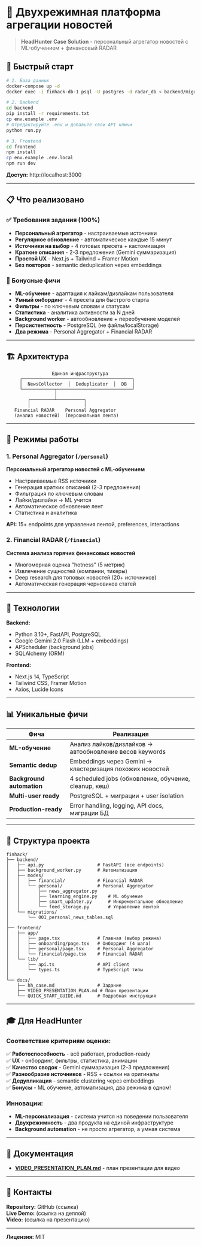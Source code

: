 # 🎯 Двухрежимная платформа агрегации новостей

> **HeadHunter Case Solution** - персональный агрегатор новостей с ML-обучением + финансовый RADAR

## 🚀 Быстрый старт

```bash
# 1. База данных
docker-compose up -d
docker exec -i finhack-db-1 psql -U postgres -d radar_db < backend/migrations/001_personal_news_tables.sql

# 2. Backend
cd backend
pip install -r requirements.txt
cp env.example .env
# Отредактируйте .env и добавьте свои API ключи
python run.py

# 3. Frontend
cd frontend
npm install
cp env.example .env.local
npm run dev
```

**Доступ:** http://localhost:3000

---

## 📋 Что реализовано

### ✅ Требования задания (100%)
- **Персональный агрегатор** - настраиваемые источники
- **Регулярное обновление** - автоматическое каждые 15 минут
- **Источники на выбор** - 4 готовых пресета + кастомизация
- **Краткие описания** - 2-3 предложения (Gemini суммаризация)
- **Простой UX** - Next.js + Tailwind + Framer Motion
- **Без повторов** - semantic deduplication через embeddings

### 🌟 Бонусные фичи
- **ML-обучение** - адаптация к лайкам/дизлайкам пользователя
- **Умный онбординг** - 4 пресета для быстрого старта
- **Фильтры** - по ключевым словам и статусам
- **Статистика** - аналитика активности за N дней
- **Background worker** - автообновление + переобучение моделей
- **Персистентность** - PostgreSQL (не файлы/localStorage)
- **Два режима** - Personal Aggregator + Financial RADAR

---

## 🏗️ Архитектура

```
                 Единая инфраструктура
     ┌─────────────────────────────────────────┐
     │  NewsCollector  │  Deduplicator  │  DB  │
     └────────────┬────────────────────────────┘
                  │
        ┌─────────┴──────────┐
        │                    │
   Financial RADAR    Personal Aggregator
   (анализ новостей)  (персональная лента)
```

---

## 🎯 Режимы работы

### 1. Personal Aggregator (`/personal`)
**Персональный агрегатор новостей с ML-обучением**

- Настраиваемые RSS источники
- Генерация кратких описаний (2-3 предложения)
- Фильтрация по ключевым словам
- Лайки/дизлайки → ML учится
- Автоматическое обновление лент
- Статистика и аналитика

**API:** 15+ endpoints для управления лентой, preferences, interactions

### 2. Financial RADAR (`/financial`)
**Система анализа горячих финансовых новостей**

- Многомерная оценка "hotness" (5 метрик)
- Извлечение сущностей (компании, тикеры)
- Deep research для топовых новостей (20+ источников)
- Автоматическая генерация черновиков статей

---

## 🔧 Технологии

**Backend:**
- Python 3.10+, FastAPI, PostgreSQL
- Google Gemini 2.0 Flash (LLM + embeddings)
- APScheduler (background jobs)
- SQLAlchemy (ORM)

**Frontend:**
- Next.js 14, TypeScript
- Tailwind CSS, Framer Motion
- Axios, Lucide Icons

---

## 📊 Уникальные фичи

| Фича | Реализация |
|------|-----------|
| **ML-обучение** | Анализ лайков/дизлайков → автообновление весов keywords |
| **Semantic dedup** | Embeddings через Gemini → кластеризация похожих новостей |
| **Background automation** | 4 scheduled jobs (обновление, обучение, cleanup, кеш) |
| **Multi-user ready** | PostgreSQL + миграции + user isolation |
| **Production-ready** | Error handling, logging, API docs, миграции БД |

---

## 📁 Структура проекта

```
finhack/
├── backend/
│   ├── api.py                    # FastAPI (все endpoints)
│   ├── background_worker.py      # Автоматизация
│   ├── modes/
│   │   ├── financial/            # Financial RADAR
│   │   └── personal/             # Personal Aggregator
│   │       ├── news_aggregator.py
│   │       ├── learning_engine.py    # ML обучение
│   │       ├── smart_updater.py      # Инкрементальное обновление
│   │       └── feed_storage.py       # Управление лентой
│   └── migrations/
│       └── 001_personal_news_tables.sql
│
├── frontend/
│   ├── app/
│   │   ├── page.tsx              # Главная (выбор режима)
│   │   ├── onboarding/page.tsx   # Онбординг (4 шага)
│   │   ├── personal/page.tsx     # Personal Aggregator
│   │   └── financial/page.tsx    # Financial RADAR
│   └── lib/
│       ├── api.ts                # API client
│       └── types.ts              # TypeScript типы
│
└── docs/
    ├── hh_case.md                # Задание
    ├── VIDEO_PRESENTATION_PLAN.md # План презентации
    └── QUICK_START_GUIDE.md      # Подробная инструкция
```

---

## 🎓 Для HeadHunter

### Соответствие критериям оценки:

✅ **Работоспособность** - всё работает, production-ready  
✅ **UX** - онбординг, фильтры, статистика, анимации  
✅ **Качество сводок** - Gemini суммаризация (2-3 предложения)  
✅ **Разнообразие источников** - RSS + ссылки на оригиналы  
✅ **Дедупликация** - semantic clustering через embeddings  
✅ **Бонусы** - ML обучение, автоматизация, два режима в одном!

### Инновации:
- **ML-персонализация** - система учится на поведении пользователя
- **Двухрежимность** - два продукта на единой инфраструктуре
- **Background automation** - не просто агрегатор, а умная система

---

## 📖 Документация

- **[VIDEO_PRESENTATION_PLAN.md](VIDEO_PRESENTATION_PLAN.md)** - план презентации для видео

---

## 📧 Контакты

**Repository:** GitHub (ссылка)  
**Live Demo:** (ссылка на деплой)  
**Video:** (ссылка на презентацию)

---

**Лицензия:** MIT

